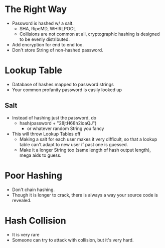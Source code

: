 # The Right Way
- Password is hashed w/ a salt.
	- SHA, RipeMD, WHIRLPOOL
	- Collisions are not common at all, cryptographic hashing is designed to be evenly distributed.
- Add encryption for end to end too.
- Don't store String of non-hashed password.
# Lookup Table
- Database of hashes mapped to password strings
- Your common profanity password is easily looked up
## Salt
- Instead of hashing just the password, do
	- hash(password + "28jtH68h2ioaQJ")
		- or whatever random String you fancy
- This will throw Lookup Tables off
	- Making a salt for each user makes it very difficult, so that a lookup table can't adapt to new user if past one is guessed.
	- Make it a longer String too (same length of hash output length), mega aids to guess.
# Poor Hashing
- Don't chain hashing.
- Though it is longer to crack, there is always a way your source code is revealed.
# Hash Collision
- It is very rare
- Someone can try to attack with collision, but it's very hard.

